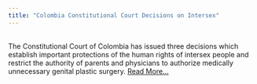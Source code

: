 ```yaml
---
title: "Colombia Constitutional Court Decisions on Intersex"
---
```


<br>The Constitutional Court of Colombia has issued three decisions which establish important protections of the human rights of intersex people and restrict the authority of parents and physicians to authorize medically unnecessary genital plastic surgery. [Read More&#8230;][1]<br>

 [1]: /colombia/index.html